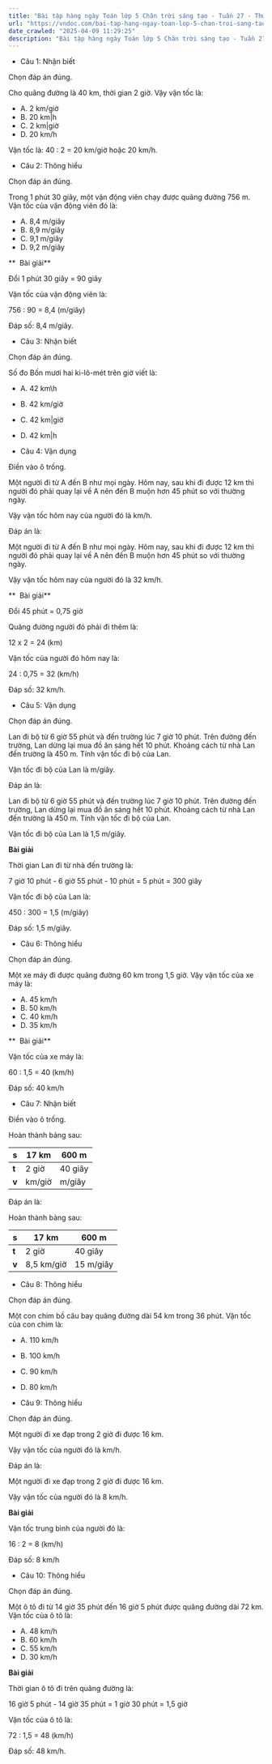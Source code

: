 ```yaml
---
title: "Bài tập hàng ngày Toán lớp 5 Chân trời sáng tạo - Tuần 27 - Thứ 5 gồm các câu hỏi tổng hợp nội dung Vận tốc được học ở Tuần 27 trong chương trình Toán lớp 5 Tập 2 Chân trời sáng tạo"
url: "https://vndoc.com/bai-tap-hang-ngay-toan-lop-5-chan-troi-sang-tao-tuan-27-thu-5-339234"
date_crawled: "2025-04-09 11:29:25"
description: "Bài tập hàng ngày Toán lớp 5 Chân trời sáng tạo - Tuần 27 - Thứ 5 gồm các câu hỏi tổng hợp nội dung Vận tốc được học ở Tuần 27 trong chương trình Toán lớp 5 Tập 2 Chân trời sáng tạo"
---
```


* Câu 1:  Nhận biết

Chọn đáp án đúng.

Cho quãng đường là 40 km, thời gian 2 giờ. Vậy vận tốc là:

  * A. 2 km/giờ 
  * B. 20 km|h 
  * C. 2 km|giờ 
  * D. 20 km/h 



Vận tốc là: 40 : 2 = 20 km/giờ hoặc 20 km/h.

* Câu 2:  Thông hiểu

Chọn đáp án đúng.

Trong 1 phút 30 giây, một vận động viên chạy được quãng đường 756 m. Vận tốc của vận động viên đó là:

  * A. 8,4 m/giây 
  * B. 8,9 m/giây 
  * C. 9,1 m/giây 
  * D. 9,2 m/giây 



**  Bài giải**

Đổi 1 phút 30 giây = 90 giây

Vận tốc của vận động viên là:

756 : 90 = 8,4 (m/giây)

Đáp số: 8,4 m/giây.

* Câu 3:  Nhận biết

Chọn đáp án đúng.

Số đo Bốn mươi hai ki-lô-mét trên giờ viết là:

  * A. 42 km\h 
  * B. 42 km/giờ 
  * C. 42 km|giờ 
  * D. 42 km|h 



* Câu 4:  Vận dụng

Điền vào ô trống.

Một người đi từ A đến B như mọi ngày. Hôm nay, sau khi đi được 12 km thì người đó phải quay lại về A nên đến B muộn hơn 45 phút so với thường ngày.

Vậy vận tốc hôm nay của người đó là  km/h.

Đáp án là:

Một người đi từ A đến B như mọi ngày. Hôm nay, sau khi đi được 12 km thì người đó phải quay lại về A nên đến B muộn hơn 45 phút so với thường ngày.

Vậy vận tốc hôm nay của người đó là 32 km/h.

**  Bài giải**

Đổi 45 phút = 0,75 giờ

Quãng đường người đó phải đi thêm là:

12 x 2 = 24 (km)

Vận tốc của người đó hôm nay là:

24 : 0,75 = 32 (km/h)

Đáp số: 32 km/h.

* Câu 5:  Vận dụng

Chọn đáp án đúng.

Lan đi bộ từ 6 giờ 55 phút và đến trường lúc 7 giờ 10 phút. Trên đường đến trường, Lan dừng lại mua đồ ăn sáng hết 10 phút. Khoảng cách từ nhà Lan đến trường là 450 m. Tính vận tốc đi bộ của Lan.

Vận tốc đi bộ của Lan là  m/giây.

Đáp án là:

Lan đi bộ từ 6 giờ 55 phút và đến trường lúc 7 giờ 10 phút. Trên đường đến trường, Lan dừng lại mua đồ ăn sáng hết 10 phút. Khoảng cách từ nhà Lan đến trường là 450 m. Tính vận tốc đi bộ của Lan.

Vận tốc đi bộ của Lan là 1,5 m/giây.

**Bài giải**

Thời gian Lan đi từ nhà đến trường là:

7 giờ 10 phút - 6 giờ 55 phút - 10 phút = 5 phút = 300 giây

Vận tốc đi bộ của Lan là:

450 : 300 = 1,5 (m/giây)

Đáp số: 1,5 m/giây.

* Câu 6:  Thông hiểu

Chọn đáp án đúng.

Một xe máy đi được quãng đường 60 km trong 1,5 giờ. Vậy vận tốc của xe máy là:

  * A. 45 km/h 
  * B. 50 km/h 
  * C. 40 km/h 
  * D. 35 km/h 



**  Bài giải**

Vận tốc của xe máy là:

60 : 1,5 = 40 (km/h)

Đáp số: 40 km/h

* Câu 7:  Nhận biết

Điền vào ô trống.

Hoàn thành bảng sau:

**s**|  17 km| 600 m  
---|---|---  
**t**|  2 giờ| 40 giây  
**v**|  km/giờ|  m/giây  
  
Đáp án là:

Hoàn thành bảng sau:

**s**|  17 km| 600 m  
---|---|---  
**t**|  2 giờ| 40 giây  
**v**|  8,5 km/giờ| 15 m/giây  
  
* Câu 8:  Thông hiểu

Chọn đáp án đúng.

Một con chim bồ câu bay quãng đường dài 54 km trong 36 phút. Vận tốc của con chim là:

  * A. 110 km/h 
  * B. 100 km/h 
  * C. 90 km/h 
  * D. 80 km/h 



* Câu 9:  Thông hiểu

Chọn đáp án đúng.

Một người đi xe đạp trong 2 giờ đi được 16 km.

Vậy vận tốc của người đó là  km/h.

Đáp án là:

Một người đi xe đạp trong 2 giờ đi được 16 km.

Vậy vận tốc của người đó là 8 km/h.

**Bài giải**

Vận tốc trung bình của người đó là:

16 : 2 = 8 (km/h)

Đáp số: 8 km/h

* Câu 10:  Thông hiểu

Chọn đáp án đúng.

Một ô tô đi từ 14 giờ 35 phút đến 16 giờ 5 phút được quãng đường dài 72 km. Vận tốc của ô tô là:

  * A. 48 km/h 
  * B. 60 km/h 
  * C. 55 km/h 
  * D. 30 km/h 



**Bài giải**

Thời gian ô tô đi trên quãng đường là:

16 giờ 5 phút - 14 giờ 35 phút = 1 giờ 30 phút = 1,5 giờ

Vận tốc của ô tô là:

72 : 1,5 = 48 (km/h)

Đáp số: 48 km/h.
